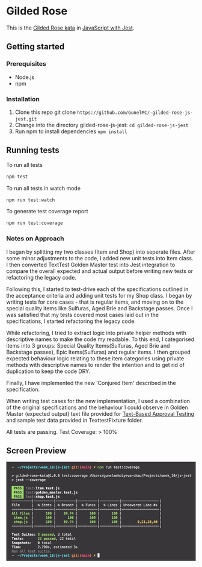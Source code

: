 # Gilded Rose

This is the [Gilded Rose kata](https://github.com/emilybache/GildedRose-Refactoring-Kata) in [JavaScript with Jest](https://github.com/emilybache/GildedRose-Refactoring-Kata/tree/main/js-jest).

## Getting started

### Prerequisites

* Node.js
* npm

### Installation

1. Clone this repo git clone `https://github.com/GunelMC/-gilded-rose-js-jest.git`
2. Change into the directory gilded-rose-js-jest: `cd gilded-rose-js-jest`
3. Run npm to install dependencies `npm install`

## Running tests

To run all tests

```sh
npm test
```

To run all tests in watch mode

```sh
npm run test:watch
```

To generate test coverage report

```sh
npm run test:coverage
```

### Notes on Approach 

I began by splitting my two classes (Item and Shop) into seperate files. After some minor adjustments to the code, I added new unit tests into Item class. I then converted TextTest Golden Master test into Jest integration to compare the overall expected and actual output before writing new tests or refactoring the legacy code. 

Following this, I started to test-drive each of the specifications outlined in the acceptance criteria and adding unit tests for my Shop class. I began by writing tests for core cases - that is regular items, and moving on to the special quality items like Sulfuras, Aged Brie and Backstage passes. Once I was satisfied that my tests covered most cases laid out in the specifications, I started refactoring the legacy code. 

While refactoring, I tried to extract logic into private helper methods with descriptive names to make the code my readable. To this end, I categorised items into 3 groups: Special Quality Items(Sulfuras, Aged Brie and Backstage passes), Epic Items(Sulfuras) and regular items. I then grouped expected behaviour logic relating to these item categories using private methods with descriptive names to render the intention and to get rid of duplication to keep the code DRY.

Finally, I have implemented the new 'Conjured Item' described in the specification.

When writing test cases for the new implementation, I used a combination of the original specifications and the behaviour I could observe in Golden Master (expected output) text file provided for [Text-Based Approval Testing](https://github.com/emilybache/GildedRose-Refactoring-Kata/tree/main/texttests) and sample test data provided in TexttestFixture folder.

All tests are passing. Test Coverage: > 100%

## Screen Preview
![Screen preview](images/guilded_rose_screenshot.png)
